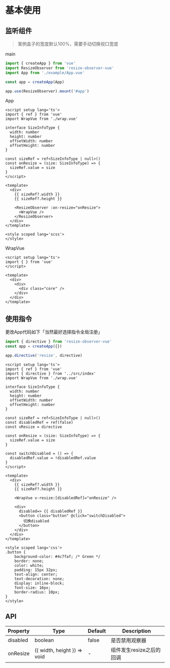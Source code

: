 # 基本使用

<script setup>
import Example from '../example/App.vue'
import Directive from '../example/Directive.vue'
</script>



## 监听组件
> 案例盒子的宽度默认100%，需要手动切换视口宽度
<Example />

main
```ts
import { createApp } from 'vue'
import ResizeObserver from 'resize-observer-vue'
import App from './example/App.vue'

const app = createApp(App)

app.use(ResizeObserver).mount('#app')

```


App
```vue
<script setup lang='ts'>
import { ref } from 'vue'
import WrapVue from './wrap.vue'

interface SizeInfoType {
  width: number
  height: number
  offsetWidth: number
  offsetHeight: number
}

const sizeRef = ref<SizeInfoType | null>()
const onResize = (size: SizeInfoType) => {
  sizeRef.value = size
}
</script>

<template>
  <div>
    {{ sizeRef?.width }}
    {{ sizeRef?.height }}

    <ResizeObserver :on-resize="onResize">
      <WrapVue />
    </ResizeObserver>
  </div>
</template>

<style scoped lang='scss'>
</style>

```

WrapVue

```vue
<script setup lang='ts'>
import { } from 'vue'
</script>

<template>
  <div>
    <div>
      <div class="core" />
    </div>
  </div>
</template>
```

## 使用指令

<Directive/>

更改App代码如下「当然最好选择指令全局注册」
```ts
import { directive } from 'resize-observer-vue'
const app = createApp({})

app.directive('resize', directive)

```

```vue
<script setup lang='ts'>
import { ref } from 'vue'
import { directive } from '../src/index'
import WrapVue from './wrap.vue'

interface SizeInfoType {
  width: number
  height: number
  offsetWidth: number
  offsetHeight: number
}

const sizeRef = ref<SizeInfoType | null>()
const disabledRef = ref(false)
const vResize = directive

const onResize = (size: SizeInfoType) => {
  sizeRef.value = size
}

const switchDisabled = () => {
  disabledRef.value = !disabledRef.value
}
</script>

<template>
  <div>
    {{ sizeRef?.width }}
    {{ sizeRef?.height }}

    <WrapVue v-resize:[disabledRef]="onResize" />

    <div>
      disabled=> {{ disabledRef }}
      <button class="button" @click="switchDisabled">
        切换disabled
      </button>
    </div>
  </div>
</template>

<style scoped lang='css'>
.button {
    background-color: #4c7faf; /* Green */
    border: none;
    color: white;
    padding: 15px 32px;
    text-align: center;
    text-decoration: none;
    display: inline-block;
    font-size: 16px;
    border-radius: 10px;
}
</style>

```

## API

| Property | Type                        | Default | Description                     |
| -------- | --------------------------- | ------- | ------------------------------- |
| disabled | boolean                     | false   | 是否禁用观察器                            |
| onResize | ({ width, height }) => void | -       | 组件发生resize之后的回调 |